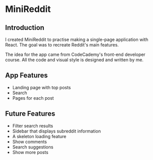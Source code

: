 # MiniReddit

## Introduction

I created MiniReddit to practise making a single-page application with React. The goal was to recreate Reddit's main features.

The idea for the app came from CodeCademy's front-end developer course. All the code and visual style is designed and written by me.

## App Features

* Landing page with top posts
* Search
* Pages for each post

## Future Features

* Filter search results
* Sidebar that displays subreddit information
* A skeleton loading feature
* Show comments
* Search suggestions
* Show more posts

